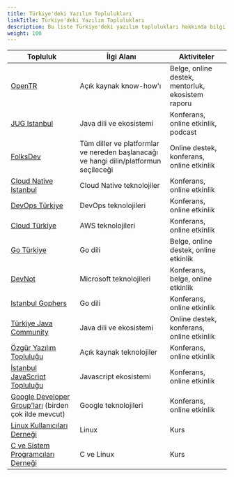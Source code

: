 ```yaml
---
title: Türkiye'deki Yazılım Toplulukları
linkTitle: Türkiye'deki Yazılım Toplulukları
description: Bu liste Türkiye'deki yazılım toplulukları hakkında bilgi içermektedir
weight: 100
---
```


| **Topluluk**                                                                               | **İlgi Alanı**                                                                        | **Aktiviteler**                                   |
|--------------------------------------------------------------------------------------------|---------------------------------------------------------------------------------------|---------------------------------------------------|
| [OpenTR](https://opentr.foundation/)                                                       | Açık kaynak know-how'ı                                                                | Belge, online destek, mentorluk, ekosistem raporu |
| [JUG Istanbul](https://www.jugistanbul.org/)                                               | Java dili ve ekosistemi                                                               | Konferans, online etkinlik, podcast               |
| [FolksDev](https://bento.me/folksdev)                                                      | Tüm diller ve platformlar ve nereden başlanacağı ve hangi dilin/platformun seçileceği | Online destek, konferans, online etkinlik         |
| [Cloud Native Istanbul](https://community.cncf.io/istanbul/)                               | Cloud Native teknolojiler                                                             | Konferans, online etkinlik                        |
| [DevOps Türkiye](https://www.youtube.com/@DevOpsTurkey/streams)                            | DevOps teknolojileri                                                                  | Konferans, online etkinlik                        |
| [Cloud Türkiye](https://twitter.com/CloudTurkiye)                                          | AWS teknolojileri                                                                     | Konferans, online etkinlik                        |
| [Go Türkiye](https://kommunity.com/goturkiye/about)                                        | Go dili                                                                               | Belge, online destek, online etkinlik             |
| [DevNot](https://twitter.com/devnot_)                                                      | Microsoft teknolojileri                                                               | Konferans, belge, online etkinlik                 |
| [Istanbul Gophers](https://kommunity.com/istanbul-gophers/about)                           | Go dili                                                                               | Konferans, online etkinlik                        |
| [Türkiye Java Community](https://bento.me/turkiye-java-community)                          | Java dili ve ekosistemi                                                               | Online destek, konferans, online etkinlik         |
| [Özgür Yazılım Topluluğu](https://twitter.com/OzgurTopluluk)                               | Açık kaynak teknolojiler                                                              | Konferans, online etkinlik                        |
| [İstanbul JavaScript Topluluğu](https://kommunity.com/istanbul-javascript-toplulugu/about) | Javascript ekosistemi                                                                 | Konferans, online etkinlik                        |
| [Google Developer Group'ları](https://gdg.community.dev/) (birden çok ilde mevcut)         | Google teknolojileri                                                                  | Konferans, online etkinlik                        |
| [Linux Kullanıcıları Derneği](https://www.lkd.org.tr/)                                     | Linux                                                                                 | Kurs                                              |
| [C ve Sistem Programcıları Derneği](https://csystem.org/)                                  | C ve Linux                                                                            | Kurs                                              |
